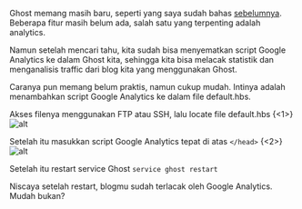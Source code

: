 Ghost memang masih baru, seperti yang saya sudah bahas [sebelumnya](http://praw.me/kesan-awal-ghost/). Beberapa fitur masih belum ada, salah satu yang terpenting adalah analytics. 

Namun setelah mencari tahu, kita sudah bisa menyematkan script Google Analytics ke dalam Ghost kita, sehingga kita bisa melacak statistik dan menganalisis traffic dari blog kita yang menggunakan Ghost.

Caranya pun memang belum praktis, namun cukup mudah. Intinya adalah menambahkan script Google Analytics ke dalam file default.hbs.

Akses filenya menggunakan FTP atau SSH, lalu locate file default.hbs
{<1>}![alt](https://dl.dropboxusercontent.com/u/27354932/buatghost/default.hbsss.png)

Setelah itu masukkan script Google Analytics tepat di atas `</head>`
{<2>}![alt](https://dl.dropboxusercontent.com/u/27354932/buatghost/nano.png)

Setelah itu restart service Ghost
`service ghost restart`

Niscaya setelah restart, blogmu sudah terlacak oleh Google Analytics. Mudah bukan?
